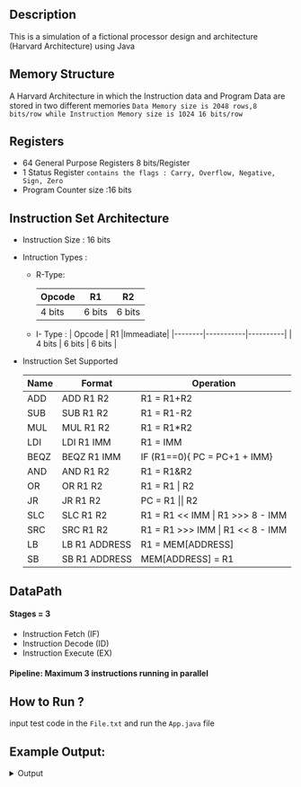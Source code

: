 ## Description 

This is a simulation of a fictional processor design and architecture (Harvard Architecture) using Java

## Memory Structure 

A Harvard Architecture in which the Instruction data and Program Data are stored in two different memories `Data Memory size is 2048 rows,8 bits/row while Instruction Memory size is 1024 16 bits/row `

## Registers 
 * 64 General Purpose Registers 8 bits/Register
 * 1 Status Register `contains the flags : Carry, Overflow, Negative, Sign, Zero`
 * Program Counter size :16 bits

## Instruction Set Architecture
 * Instruction Size : 16 bits 
 * Intruction Types : 
     * R-Type:

         | Opcode |     R1    |    R2    | 
         |--------|-----------|----------|
         | 4 bits |   6 bits  |  6 bits  |

     * I- Type :
         | Opcode |     R1    |Immeadiate| 
         |--------|-----------|----------|
         | 4 bits |   6 bits  |  6 bits  |

 * Instruction Set Supported
         
    | Name |     Format    |Operation            | 
    |----|---|--- |
    | ADD |   ADD R1 R2  |  R1 = R1+R2           |
    | SUB |   SUB R1 R2  |  R1 = R1-R2           |
    | MUL |   MUL R1 R2  |  R1 = R1*R2           |
    | LDI |   LDI R1 IMM |  R1 = IMM             |
    | BEQZ|  BEQZ R1 IMM |  IF (R1==0){ PC = PC+1 + IMM}   |
    | AND |   AND R1 R2  |  R1 = R1&R2   |
    | OR |   OR R1 R2  |  R1 = R1 \| R2   |
    | JR |   JR R1 R2  |  PC = R1 \|\| R2  |
    | SLC |   SLC R1 R2  |  R1 = R1 << IMM \| R1 >>> 8 - IMM  |
    | SRC |   SRC R1 R2  |  R1 = R1 >>> IMM \| R1 << 8 - IMM  |
    | LB |   LB R1 ADDRESS  |  R1 = MEM[ADDRESS] |
    | SB |   SB R1 ADDRESS  |  MEM[ADDRESS] = R1 |

## DataPath
#### Stages = 3 
  * Instruction Fetch (IF)
  * Instruction Decode (ID)
  * Instruction Execute (EX)

#### Pipeline: Maximum 3 instructions running in parallel

## How to Run ?
 input test code in the `File.txt` and run the `App.java` file

## Example Output:
<details>
           <summary>Output</summary>
           <p>
              
              Instrcutions Array : [ldi r0 30 , src r0 1 , beqz r2 1 , ldi r2 3 , ldi r3 4, ldi r4 5]
              
              Parsed Instructions : [12318, -28671, 16513, 12419, 12484, 12549]
              
              ==========STARTING TO RUN==========

              Clock Cycle: 0
              -->Instruction 0 is being fetched
              -------------------------------------
              Clock Cycle: 1
              -->Instruction 0 is being decoded
              -->Instruction 1 is being fetched
              -------------------------------------
              Clock Cycle: 2
              -->Instruction 0 is being executed
                     op_func: 0011
                     Executed Function LDI on R0: loading value 30 in R0
                     SREG : [Z: false, S: false, N: false, V: false, C: false, false, false, false]
             -->Instruction 1 is being decoded
             -->Instruction 2 is being fetched
             -------------------------------------
             Clock Cycle: 3
             -->Instruction 1 is being executed
                     op_func: 1001
                     Executed Function SRC on R0 circular shifting right R01 and result is 15 Saved in R0
                     SREG : [Z: false, S: false, N: false, V: false, C: false, false, false, false]
             -->Instruction 2 is being decoded
             -->Instruction 3 is being fetched
            -------------------------------------
             Clock Cycle: 4
             -->Instruction 2 is being executed
                     op_func: 0100
                     Executed Function BEQZ on R2 Branching to instruction at location 4
                     SREG : [Z: false, S: false, N: false, V: false, C: false, false, false, false]
             Clock Cycle: 5
             -->Instruction 4 is being fetched
            -------------------------------------
             Clock Cycle: 6
             -->Instruction 4 is being decoded
             -->Instruction 5 is being fetched
             -------------------------------------
             Clock Cycle: 7
             -->Instruction 4 is being executed
                     op_func: 0011
                     Executed Function LDI on R3: loading value 4 in R3
                     SREG : [Z: false, S: false, N: false, V: false, C: false, false, false, false]
             -->Instruction 5 is being decoded
             -->No more instructions to fetch
             -------------------------------------
             Clock Cycle: 8
             -->Instruction 5 is being executed
                     op_func: 0011
                     Executed Function LDI on R4: loading value 5 in R4
                     SREG : [Z: false, S: false, N: false, V: false, C: false, false, false, false]
             =====Done Executing All Instructions=====
             ===================================================================
            Data Memory:
    [0, 0, 0, 0, 0, 0, 0, 0, 0, 0, 0, 0, 0, 0, 0, 0, 0, 0, 0, 0, 0, 0, 0, 0, 0, 0, 0, 0, 0, 0, 0, 0, 0, 0, 0, 0, 0, 0, 0, 0, 0, 0, 0, 0, 0, 0, 0, 0, 0, 0, 0, 0, 0, 0, 0, 0, 0, 0, 0, 0, 0, 0, 0, 0, 0, 0, 0, 0, 0, 0, 0, 0, 0, 0, 0, 0, 0, 0, 0, 0, 0, 0, 0, 0, 0, 0, 0, 0, 0, 0, 0, 0, 0, 0, 0, 0, 0, 0, 0, 0, 0, 0, 0, 0, 0, 0, 0, 0, 0, 0, 0, 0, 0, 0, 0, 0, 0, 0, 0, 0, 0, 0, 0, 0, 0, 0, 0, 0, 0, 0, 0, 0, 0, 0, 0, 0, 0, 0, 0, 0, 0, 0, 0, 0, 0, 0, 0, 0, 0, 0, 0, 0, 0, 0, 0, 0, 0, 0, 0, 0, 0, 0, 0, 0, 0, 0, 0, 0, 0, 0, 0, 0, 0, 0, 0, 0, 0, 0, 0, 0, 0, 0, 0, 0, 0, 0, 0, 0, 0, 0, 0, 0, 0, 0, 0, 0, 0, 0, 0, 0, 0, 0, 0, 0, 0, 0, 0, 0, 0, 0, 0, 0, 0, 0, 0, 0, 0, 0, 0, 0, 0, 0, 0, 0, 0, 0, 0, 0, 0, 0, 0, 0, 0, 0, 0, 0, 0, 0, 0, 0, 0, 0, 0, 0, 0, 0, 0, 0, 0, 0, 0, 0, 0, 0, 0, 0, 0, 0, 0, 0, 0, 0, 0, 0, 0, 0, 0, 0, 0, 0, 0, 0, 0, 0, 0, 0, 0, 0, 0, 0, 0, 0, 0, 0, 0, 0, 0, 0, 0, 0, 0, 0, 0, 0, 0, 0, 0, 0, 0, 0, 0, 0, 0, 0, 0, 0, 0, 0, 0, 0, 0, 0, 0, 0, 0, 0, 0, 0, 0, 0, 0, 0, 0, 0, 0, 0, 0, 0, 0, 0, 0, 0, 0, 0, 0, 0, 0, 0, 0, 0, 0, 0, 0, 0, 0, 0, 0, 0, 0, 0, 0, 0, 0, 0, 0, 0, 0, 0, 0, 0, 0, 0, 0, 0, 0, 0, 0, 0, 0, 0, 0, 0, 0, 0, 0, 0, 0, 0, 0, 0, 0, 0, 0, 0, 0, 0, 0, 0, 0, 0, 0, 0, 0, 0, 0, 0, 0, 0, 0, 0, 0, 0, 0, 0, 0, 0, 0, 0, 0, 0, 0, 0, 0, 0, 0, 0, 0, 0, 0, 0, 0, 0, 0, 0, 0, 0, 0, 0, 0, 0, 0, 0, 0, 0, 0, 0, 0, 0, 0, 0, 0, 0, 0, 0, 0, 0, 0, 0, 0, 0, 0, 0, 0, 0, 0, 0, 0, 0, 0, 0, 0, 0, 0, 0, 0, 0, 0, 0, 0, 0, 0, 0, 0, 0, 0, 0, 0, 0, 0, 0, 0, 0, 0, 0, 0, 0, 0, 0, 0, 0, 0, 0, 0, 0, 0, 0, 0, 0, 0, 0, 0, 0, 0, 0, 0, 0, 0, 0, 0, 0, 0, 0, 0, 0, 0, 0, 0, 0, 0, 0, 0, 0, 0, 0, 0, 0, 0, 0, 0, 0, 0, 0, 0, 0, 0, 0, 0, 0, 0, 0, 0, 0, 0, 0, 0, 0, 0, 0, 0, 0, 0, 0, 0, 0, 0, 0, 0, 0, 0, 0, 0, 0, 0, 0, 0, 0, 0, 0, 0, 0, 0, 0, 0, 0, 0, 0, 0, 0, 0, 0, 0, 0, 0, 0, 0, 0, 0, 0, 0, 0, 0, 0, 0, 0, 0, 0, 0, 0, 0, 0, 0, 0, 0, 0, 0, 0, 0, 0, 0, 0, 0, 0, 0, 0, 0, 0, 0, 0, 0, 0, 0, 0, 0, 0, 0, 0, 0, 0, 0, 0, 0, 0, 0, 0, 0, 0, 0, 0, 0, 0, 0, 0, 0, 0, 0, 0, 0, 0, 0, 0, 0, 0, 0, 0, 0, 0, 0, 0, 0, 0, 0, 0, 0, 0, 0, 0, 0, 0, 0, 0, 0, 0, 0, 0, 0, 0, 0, 0, 0, 0, 0, 0, 0, 0, 0, 0, 0, 0, 0, 0, 0, 0, 0, 0, 0, 0, 0, 0, 0, 0, 0, 0, 0, 0, 0, 0, 0, 0, 0, 0, 0, 0, 0, 0, 0, 0, 0, 0, 0, 0, 0, 0, 0, 0, 0, 0, 0, 0, 0, 0, 0, 0, 0, 0, 0, 0, 0, 0, 0, 0, 0, 0, 0, 0, 0, 0, 0, 0, 0, 0, 0, 0, 0, 0, 0, 0, 0, 0, 0, 0, 0, 0, 0, 0, 0, 0, 0, 0, 0, 0, 0, 0, 0, 0, 0, 0, 0, 0, 0, 0, 0, 0, 0, 0, 0, 0, 0, 0, 0, 0, 0, 0, 0, 0, 0, 0, 0, 0, 0, 0, 0, 0, 0, 0, 0, 0, 0, 0, 0, 0, 0, 0, 0, 0, 0, 0, 0, 0, 0, 0, 0, 0, 0, 0, 0, 0, 0, 0, 0, 0, 0, 0, 0, 0, 0, 0, 0, 0, 0, 0, 0, 0, 0, 0, 0, 0, 0, 0, 0, 0, 0, 0, 0, 0, 0, 0, 0, 0, 0, 0, 0, 0, 0, 0, 0, 0, 0, 0, 0, 0, 0, 0, 0, 0, 0, 0, 0, 0, 0, 0, 0, 0, 0, 0, 0, 0, 0, 0, 0, 0, 0, 0, 0, 0, 0, 0, 0, 0, 0, 0, 0, 0, 0, 0, 0, 0, 0, 0, 0, 0, 0, 0, 0, 0, 0, 0, 0, 0, 0, 0, 0, 0, 0, 0, 0, 0, 0, 0, 0, 0, 0, 0, 0, 0, 0, 0, 0, 0, 0, 0, 0, 0, 0, 0, 0, 0, 0, 0, 0, 0, 0, 0, 0, 0, 0, 0, 0, 0, 0, 0, 0, 0, 0, 0, 0, 0, 0, 0, 0, 0, 0, 0, 0, 0, 0, 0, 0, 0, 0, 0, 0, 0, 0, 0, 0, 0, 0, 0, 0, 0, 0, 0, 0, 0, 0, 0, 0, 0, 0, 0, 0, 0, 0, 0, 0, 0, 0, 0, 0, 0, 0, 0, 0, 0, 0, 0, 0, 0, 0, 0, 0, 0, 0, 0, 0, 0, 0, 0, 0, 0, 0, 0, 0, 0, 0, 0, 0, 0, 0, 0, 0, 0, 0, 0, 0, 0, 0, 0, 0, 0, 0, 0, 0, 0, 0, 0, 0, 0, 0, 0, 0, 0, 0, 0, 0, 0, 0, 0, 0, 0, 0, 0, 0, 0, 0, 0, 0, 0, 0, 0, 0, 0, 0, 0, 0, 0, 0, 0, 0, 0, 0, 0, 0, 0, 0, 0, 0, 0, 0, 0, 0, 0, 0, 0, 0, 0, 0, 0, 0, 0, 0, 0, 0, 0, 0, 0, 0, 0, 0, 0, 0, 0, 0, 0, 0, 0, 0, 0, 0, 0, 0, 0, 0, 0, 0, 0, 0, 0, 0, 0, 0, 0, 0, 0, 0, 0, 0, 0, 0, 0, 0, 0, 0, 0, 0, 0, 0, 0, 0, 0, 0, 0, 0, 0, 0, 0, 0, 0, 0, 0, 0, 0, 0, 0, 0, 0, 0, 0, 0, 0, 0, 0, 0, 0, 0, 0, 0, 0, 0, 0, 0, 0, 0, 0, 0, 0, 0, 0, 0, 0, 0, 0, 0, 0, 0, 0, 0, 0, 0, 0, 0, 0, 0, 0, 0, 0, 0, 0, 0, 0, 0, 0, 0, 0, 0, 0, 0, 0, 0, 0, 0, 0, 0, 0, 0, 0, 0, 0, 0, 0, 0, 0, 0, 0, 0, 0, 0, 0, 0, 0, 0, 0, 0, 0, 0, 0, 0, 0, 0, 0, 0, 0, 0, 0, 0, 0, 0, 0, 0, 0, 0, 0, 0, 0, 0, 0, 0, 0, 0, 0, 0, 0, 0, 0, 0, 0, 0, 0, 0, 0, 0, 0, 0, 0, 0, 0, 0, 0, 0, 0, 0, 0, 0, 0, 0, 0, 0, 0, 0, 0, 0, 0, 0, 0, 0, 0, 0, 0, 0, 0, 0, 0, 0, 0, 0, 0, 0, 0, 0, 0, 0, 0, 0, 0, 0, 0, 0, 0, 0, 0, 0, 0, 0, 0, 0, 0, 0, 0, 0, 0, 0, 0, 0, 0, 0, 0, 0, 0, 0, 0, 0, 0, 0, 0, 0, 0, 0, 0, 0, 0, 0, 0, 0, 0, 0, 0, 0, 0, 0, 0, 0, 0, 0, 0, 0, 0, 0, 0, 0, 0, 0, 0, 0, 0, 0, 0, 0, 0, 0, 0, 0, 0, 0, 0, 0, 0, 0, 0, 0, 0, 0, 0, 0, 0, 0, 0, 0, 0, 0, 0, 0, 0, 0, 0, 0, 0, 0, 0, 0, 0, 0, 0, 0, 0, 0, 0, 0, 0, 0, 0, 0, 0, 0, 0, 0, 0, 0, 0, 0, 0, 0, 0, 0, 0, 0, 0, 0, 0, 0, 0, 0, 0, 0, 0, 0, 0, 0, 0, 0, 0, 0, 0, 0, 0, 0, 0, 0, 0, 0, 0, 0, 0, 0, 0, 0, 0, 0, 0, 0, 0, 0, 0, 0, 0, 0, 0, 0, 0, 0, 0, 0, 0, 0, 0, 0, 0, 0, 0, 0, 0, 0, 0, 0, 0, 0, 0, 0, 0, 0, 0, 0, 0, 0, 0, 0, 0, 0, 0, 0, 0, 0, 0, 0, 0, 0, 0, 0, 0, 0, 0, 0, 0, 0, 0, 0, 0, 0, 0, 0, 0, 0, 0, 0, 0, 0, 0, 0, 0, 0, 0, 0, 0, 0, 0, 0, 0, 0, 0, 0, 0, 0, 0, 0, 0, 0, 0, 0, 0, 0, 0, 0, 0, 0, 0, 0, 0, 0, 0, 0, 0, 0, 0, 0, 0, 0, 0, 0, 0, 0, 0, 0, 0, 0, 0, 0, 0, 0, 0, 0, 0, 0, 0, 0, 0, 0, 0, 0, 0, 0, 0, 0, 0, 0, 0, 0, 0, 0, 0, 0, 0, 0, 0, 0, 0, 0, 0, 0, 0, 0, 0, 0, 0, 0, 0, 0, 0, 0, 0, 0, 0, 0, 0, 0, 0, 0, 0, 0, 0, 0, 0, 0, 0, 0, 0, 0, 0, 0, 0, 0, 0, 0, 0, 0, 0, 0, 0, 0, 0, 0, 0, 0, 0, 0, 0, 0, 0, 0, 0, 0, 0, 0, 0, 0, 0, 0, 0, 0, 0, 0, 0, 0, 0, 0, 0, 0, 0, 0, 0, 0, 0, 0, 0, 0, 0, 0, 0, 0, 0, 0, 0, 0, 0, 0, 0, 0, 0, 0, 0, 0, 0, 0, 0, 0, 0, 0, 0, 0, 0, 0, 0, 0, 0, 0, 0, 0, 0, 0, 0, 0, 0, 0, 0, 0, 0, 0, 0, 0, 0, 0, 0, 0, 0, 0, 0, 0, 0, 0, 0, 0, 0, 0, 0, 0, 0, 0, 0, 0, 0, 0, 0, 0, 0, 0, 0, 0, 0, 0, 0, 0, 0, 0, 0, 0, 0, 0, 0, 0, 0, 0, 0, 0, 0, 0, 0, 0, 0, 0, 0, 0, 0, 0, 0, 0, 0, 0, 0, 0, 0, 0, 0, 0, 0, 0, 0, 0, 0, 0, 0, 0, 0, 0, 0, 0, 0, 0, 0, 0, 0, 0, 0, 0, 0, 0, 0, 0, 0, 0, 0, 0, 0, 0, 0, 0, 0, 0, 0, 0, 0, 0, 0, 0, 0, 0, 0, 0, 0, 0, 0, 0, 0, 0, 0, 0, 0, 0, 0, 0, 0, 0, 0, 0, 0, 0, 0, 0, 0, 0, 0, 0, 0, 0, 0, 0, 0, 0, 0, 0, 0, 0, 0, 0, 0, 0, 0, 0, 0, 0, 0, 0, 0, 0, 0, 0, 0, 0, 0, 0, 0, 0, 0, 0, 0, 0, 0, 0, 0, 0, 0, 0, 0, 0, 0, 0, 0, 0, 0, 0, 0, 0, 0, 0, 0, 0, 0, 0, 0, 0, 0, 0, 0, 0, 0, 0, 0, 0, 0, 0, 0, 0, 0, 0, 0, 0, 0, 0, 0, 0, 0, 0, 0, 0, 0, 0, 0, 0, 0, 0, 0, 0, 0, 0, 0, 0, 0, 0, 0, 0, 0, 0, 0, 0, 0, 0, 0, 0, 0, 0, 0, 0, 0, 0, 0, 0, 0, 0, 0, 0, 0, 0, 0, 0, 0, 0, 0, 0, 0, 0, 0, 0, 0, 0, 0, 0, 0, 0, 0, 0, 0, 0, 0, 0, 0, 0, 0, 0, 0, 0, 0, 0, 0, 0, 0, 0, 0, 0, 0, 0, 0]
                Instruction Memory:
    [12318, -28671, 16513, 12419, 12484, 12549, -1, -1, -1, -1, -1, -1, -1, -1, -1, -1, -1, -1, -1, -1, -1, -1, -1, -1, -1, -1, -1, -1, -1, -1, -1, -1, -1, -1, -1, -1, -1, -1, -1, -1, -1, -1, -1, -1, -1, -1, -1, -1, -1, -1, -1, -1, -1, -1, -1, -1, -1, -1, -1, -1, -1, -1, -1, -1, -1, -1, -1, -1, -1, -1, -1, -1, -1, -1, -1, -1, -1, -1, -1, -1, -1, -1, -1, -1, -1, -1, -1, -1, -1, -1, -1, -1, -1, -1, -1, -1, -1, -1, -1, -1, -1, -1, -1, -1, -1, -1, -1, -1, -1, -1, -1, -1, -1, -1, -1, -1, -1, -1, -1, -1, -1, -1, -1, -1, -1, -1, -1, -1, -1, -1, -1, -1, -1, -1, -1, -1, -1, -1, -1, -1, -1, -1, -1, -1, -1, -1, -1, -1, -1, -1, -1, -1, -1, -1, -1, -1, -1, -1, -1, -1, -1, -1, -1, -1, -1, -1, -1, -1, -1, -1, -1, -1, -1, -1, -1, -1, -1, -1, -1, -1, -1, -1, -1, -1, -1, -1, -1, -1, -1, -1, -1, -1, -1, -1, -1, -1, -1, -1, -1, -1, -1, -1, -1, -1, -1, -1, -1, -1, -1, -1, -1, -1, -1, -1, -1, -1, -1, -1, -1, -1, -1, -1, -1, -1, -1, -1, -1, -1, -1, -1, -1, -1, -1, -1, -1, -1, -1, -1, -1, -1, -1, -1, -1, -1, -1, -1, -1, -1, -1, -1, -1, -1, -1, -1, -1, -1, -1, -1, -1, -1, -1, -1, -1, -1, -1, -1, -1, -1, -1, -1, -1, -1, -1, -1, -1, -1, -1, -1, -1, -1, -1, -1, -1, -1, -1, -1, -1, -1, -1, -1, -1, -1, -1, -1, -1, -1, -1, -1, -1, -1, -1, -1, -1, -1, -1, -1, -1, -1, -1, -1, -1, -1, -1, -1, -1, -1, -1, -1, -1, -1, -1, -1, -1, -1, -1, -1, -1, -1, -1, -1, -1, -1, -1, -1, -1, -1, -1, -1, -1, -1, -1, -1, -1, -1, -1, -1, -1, -1, -1, -1, -1, -1, -1, -1, -1, -1, -1, -1, -1, -1, -1, -1, -1, -1, -1, -1, -1, -1, -1, -1, -1, -1, -1, -1, -1, -1, -1, -1, -1, -1, -1, -1, -1, -1, -1, -1, -1, -1, -1, -1, -1, -1, -1, -1, -1, -1, -1, -1, -1, -1, -1, -1, -1, -1, -1, -1, -1, -1, -1, -1, -1, -1, -1, -1, -1, -1, -1, -1, -1, -1, -1, -1, -1, -1, -1, -1, -1, -1, -1, -1, -1, -1, -1, -1, -1, -1, -1, -1, -1, -1, -1, -1, -1, -1, -1, -1, -1, -1, -1, -1, -1, -1, -1, -1, -1, -1, -1, -1, -1, -1, -1, -1, -1, -1, -1, -1, -1, -1, -1, -1, -1, -1, -1, -1, -1, -1, -1, -1, -1 , -1, -1, -1, -1, -1, -1, -1, -1, -1, -1, -1, 0, 0, 0, 0, 0, 0, 0, 0, 0, 0, 0, 0, 0, 0, 0, 0, 0, 0, 0, 0, 0, 0, 0, 0, 0, 0, 0, 0]
    PC location :6
    SREG : [Z: false, S: false, N: false, V: false, C: false, false, false, false]
</p>
</details>